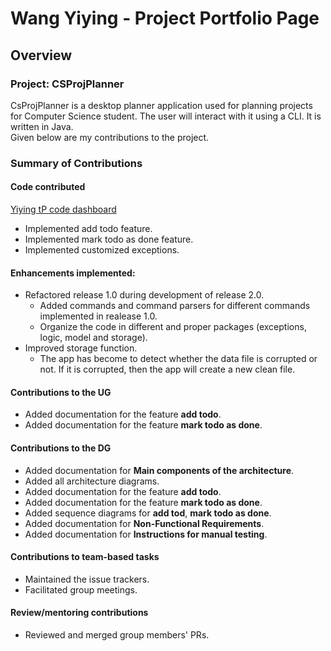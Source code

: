 # Wang Yiying - Project Portfolio Page

## Overview

### Project: CSProjPlanner
CsProjPlanner is a desktop planner application used for planning projects for Computer Science student. The user will interact with it using a CLI. It is written in Java.  
Given below are my contributions to the project.


### Summary of Contributions
#### Code contributed
[Yiying tP code dashboard](https://nus-cs2113-ay2122s2.github.io/tp-dashboard/?search=nineves&breakdown=true&sort=groupTitle&sortWithin=title&since=2022-02-18&timeframe=commit&mergegroup=&groupSelect=groupByRepos&checkedFileTypes=docs~functional-code~test-code~other)
* Implemented add todo feature.
* Implemented mark todo as done feature.
* Implemented customized exceptions.

#### Enhancements implemented: 
* Refactored release 1.0 during development of release 2.0.
    * Added commands and command parsers for different commands implemented in realease 1.0.
    * Organize the code in different and proper packages (exceptions, logic, model and storage).  
* Improved storage function.
  * The app has become to detect whether the data file is corrupted or not. If it is corrupted, then the app will create a new clean file.

#### Contributions to the UG
* Added documentation for the feature **add todo**.  
* Added documentation for the feature **mark todo as done**.

#### Contributions to the DG  
* Added documentation for **Main components of the architecture**.
* Added all architecture diagrams.
* Added documentation for the feature **add todo**.
* Added documentation for the feature **mark todo as done**.
* Added sequence diagrams for **add tod**, **mark todo as done**.
* Added documentation for **Non-Functional Requirements**.
* Added documentation for **Instructions for manual testing**.
#### Contributions to team-based tasks
* Maintained the issue trackers.
* Facilitated group meetings. 
#### Review/mentoring contributions
* Reviewed and merged group members' PRs.